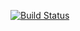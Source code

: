 
[![Build Status](https://api.travis-ci.org/samuelhug/mileagetrack_angular.png)](https://api.travis-ci.org/samuelhug/mileagetrack_angular)
